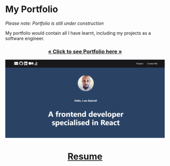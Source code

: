 # My Portfolio

<i>Please note: Portfolio is still under construction</i>
 
My portfolio would contain all I have learnt, including my projects as a software engineer.

<h3 align="center"><a href="https://zeegab.vercel.app/"><strong>« Click to see Portfolio here »</strong></a></h3>

![Alt](https://github.com/Zeelgabriels/my-portfolio/blob/main/Portfolio%20Page.png "Portfolio Page")


<h1 align="center"><a href="https://github.com/Zeelgabriels/my-portfolio/blob/main/Gabriel%20Ifeanyi_Resume_Software%20Developer.pdf"><strong> Resume </strong></a></h1>


